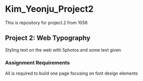 # Kim_Yeonju_Project2
This is repository for project.2 from 1056

## Project	2:	Web	Typography
Styling text on the web with 5photos and some text given

### Assignment	Requirements
All is required to build one page focusing on font design elements
